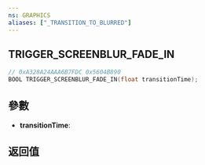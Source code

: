 ```yaml
---
ns: GRAPHICS
aliases: ["_TRANSITION_TO_BLURRED"]
---
```

## TRIGGER_SCREENBLUR_FADE_IN

```c
// 0xA328A24AAA6B7FDC 0x5604B890
BOOL TRIGGER_SCREENBLUR_FADE_IN(float transitionTime);
```

## 參數
* **transitionTime**: 

## 返回值
